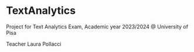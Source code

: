 # TextAnalytics
Project for Text Analytics Exam, Academic year 2023/2024 @ University of Pisa

Teacher Laura Pollacci 
